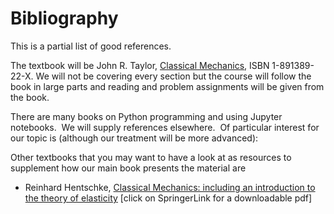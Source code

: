 # Bibliography

This is a partial list of good references.

The textbook will be John R. Taylor, [Classical Mechanics](https://library.ohio-state.edu/search/i?SEARCH=189138922), ISBN 1-891389-22-X. We will not be covering every section but the course will follow the book in large parts and reading and problem assignments will be given from the book.

There are many books on Python programming and using Jupyter notebooks.  We will supply references elsewhere.  Of particular interest for our topic is (although our treatment will be more advanced):


Other textbooks that you may want to have a look at as resources to supplement how our main book presents the material are

* Reinhard Hentschke, [Classical Mechanics: including an introduction to the theory of elasticity](https://library.ohio-state.edu/search~S7?/aHentscke/ahentscke/-3%2C0%2C0%2CB/frameset&FF=ahentschke+reinhard&1%2C%2C5/indexsort=-) [click on SpringerLink for a downloadable pdf]


```{bibliography} ../references.bib
```
